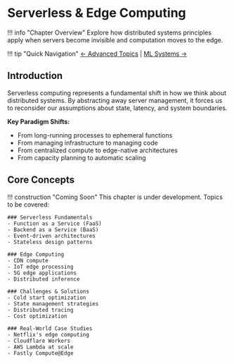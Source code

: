 # Serverless & Edge Computing

!!! info "Chapter Overview"
    Explore how distributed systems principles apply when servers become invisible and computation moves to the edge.

!!! tip "Quick Navigation"
    [← Advanced Topics](index.md) | 
    [ML Systems →](ml-systems.md)

## Introduction

<div class="serverless-intro">

Serverless computing represents a fundamental shift in how we think about distributed systems. By abstracting away server management, it forces us to reconsider our assumptions about state, latency, and system boundaries.

**Key Paradigm Shifts:**
- From long-running processes to ephemeral functions
- From managing infrastructure to managing code
- From centralized compute to edge-native architectures
- From capacity planning to automatic scaling

</div>

## Core Concepts

!!! construction "Coming Soon"
    This chapter is under development. Topics to be covered:
    
    ### Serverless Fundamentals
    - Function as a Service (FaaS)
    - Backend as a Service (BaaS)
    - Event-driven architectures
    - Stateless design patterns
    
    ### Edge Computing
    - CDN compute
    - IoT edge processing
    - 5G edge applications
    - Distributed inference
    
    ### Challenges & Solutions
    - Cold start optimization
    - State management strategies
    - Distributed tracing
    - Cost optimization
    
    ### Real-World Case Studies
    - Netflix's edge computing
    - Cloudflare Workers
    - AWS Lambda at scale
    - Fastly Compute@Edge